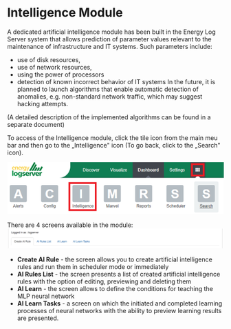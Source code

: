 Intelligence Module
===================

A dedicated artificial intelligence module has been built in the 
Energy Log Server system that allows prediction of parameter values
relevant to the maintenance of infrastructure and IT systems. Such
parameters include:
- use of disk resources,
- use of network resources,
- using the power of processors
- detection of known incorrect behavior of IT systems
In the future, it is planned to launch algorithms that enable
automatic detection of anomalies, e.g. non-standard network traffic,
which may suggest hacking attempts.

(A detailed description of the implemented algorithms can be found in
a separate document)

To access of the Intelligence module, click the tile icon
from the main meu bar and then go to the „Intelligence" icon (To go
back, click to the „Search" icon).

![](/./media/media/image38_js4.png)

There are 4 screens available in the
module:![](/./media/media/image64.png)

- **Create AI Rule** - the screen allows you to create artificial
     intelligence rules and run them in scheduler mode or immediately
- **AI Rules List** - the screen presents a list of created artificial
     intelligence rules with the option of editing, previewing and
     deleting them
- **AI Learn** - the screen allows to define the conditions for teaching
     the MLP neural network
- **AI Learn Tasks** - a screen on which the initiated and completed
     learning processes of neural networks with the ability to preview
     learning results are presented.
